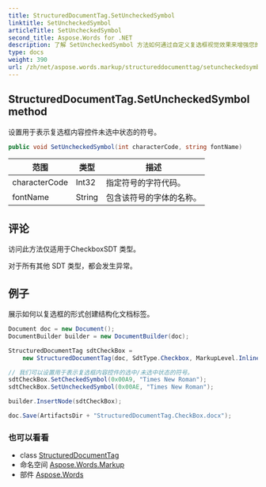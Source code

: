 ```yaml
---
title: StructuredDocumentTag.SetUncheckedSymbol
linktitle: SetUncheckedSymbol
articleTitle: SetUncheckedSymbol
second_title: Aspose.Words for .NET
description: 了解 SetUncheckedSymbol 方法如何通过自定义复选框视觉效果来增强您的 StructuredDocumentTag，从而获得更好的用户体验。
type: docs
weight: 390
url: /zh/net/aspose.words.markup/structureddocumenttag/setuncheckedsymbol/
---
```

## StructuredDocumentTag.SetUncheckedSymbol method

设置用于表示复选框内容控件未选中状态的符号。

```csharp
public void SetUncheckedSymbol(int characterCode, string fontName)
```

| 范围 | 类型 | 描述 |
| --- | --- | --- |
| characterCode | Int32 | 指定符号的字符代码。 |
| fontName | String | 包含该符号的字体的名称。 |

## 评论

访问此方法仅适用于CheckboxSDT 类型。

对于所有其他 SDT 类型，都会发生异常。

## 例子

展示如何以复选框的形式创建结构化文档标签。

```csharp
Document doc = new Document();
DocumentBuilder builder = new DocumentBuilder(doc);

StructuredDocumentTag sdtCheckBox =
    new StructuredDocumentTag(doc, SdtType.Checkbox, MarkupLevel.Inline) { Checked = true };

// 我们可以设置用于表示复选框内容控件的选中/未选中状态的符号。
sdtCheckBox.SetCheckedSymbol(0x00A9, "Times New Roman");
sdtCheckBox.SetUncheckedSymbol(0x00AE, "Times New Roman");

builder.InsertNode(sdtCheckBox);

doc.Save(ArtifactsDir + "StructuredDocumentTag.CheckBox.docx");
```

### 也可以看看

* class [StructuredDocumentTag](../)
* 命名空间 [Aspose.Words.Markup](../../../aspose.words.markup/)
* 部件 [Aspose.Words](../../../)
